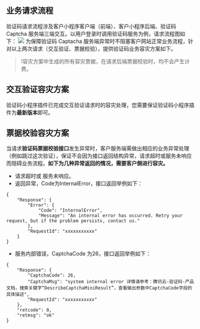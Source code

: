 ## 业务请求流程
验证码请求流程涉及客户小程序客户端（前端）、客户小程序后端、验证码 Captcha 服务端三端交互。以用户登录时调用验证码服务为例，请求流程图如下：
![](https://qcloudimg.tencent-cloud.cn/raw/8aa226d1e760fd73449de6de97b656e5.png)
为保障验证码 Captacha 服务端异常时不阻塞客户网站正常业务流程，针对以上两次请求（交互验证、票据校验），提供验证码业务容灾方案如下。
> !容灾方案中生成的所有容灾票据，在请求后端票据校验时，均不会产生计费。

## 交互验证容灾方案
验证码小程序插件已完成交互验证请求时的容灾处理，您需要保证验证码小程序插件为**最新版本**即可。

## 票据校验容灾方案
当请求**验证码票据校验接口**发生异常时，客户服务端需做出相应的业务异常处理（例如跳过这次验证），保证不会因为接口返回结构异常，请求超时或服务未响应而阻碍业务流程。**如下为几种异常返回的情况，需要客户侧进行容灾。**
- 请求超时或 服务未响应。
- 返回异常，Code为InternalError，接口返回举例如下：
``` 
{
    "Response": {
        "Error": {
            "Code": "InternalError",
            "Message": "An internal error has occurred. Retry your request, but if the problem persists, contact us."
        },
        "RequestId": "xxxxxxxxxxx"
    }
}
```
- 服务内部错误，CaptchaCode 为26，接口返回举例如下：
``` 
{
    "Response": {
        "CaptchaCode": 26,
        "CaptchaMsg": "system internal error 详情请参考：腾讯云-验证码-产品文档，搜索关键字“DescribeCaptchaMiniResult”，查看输出参数中CaptchaCode字段的具体描述",
        "RequestId": "xxxxxxxxxxx"
    },
    "retcode": 0,
    "retmsg": "ok"
}
```

